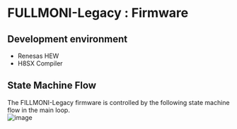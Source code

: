# FULLMONI-Legacy : Firmware
## Development environment
- Renesas HEW
- H8SX Compiler
## State Machine Flow
 The FILLMONI-Legacy firmware is controlled by the following state machine flow in the main loop.<br>
![image](https://github.com/user-attachments/assets/25a1ea5b-9cfa-40e0-8f1c-1a7269c03bce)
